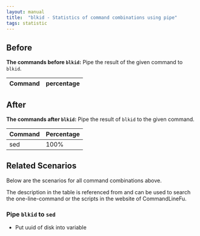 ```yaml
---
layout: manual
title:  "blkid - Statistics of command combinations using pipe"
tags: statistic
---
```


## Before

__The commands before `blkid`:__ Pipe the result of the given command to `blkid`.

| Command | percentage |
|--------|--------|



## After

__The commands after `blkid`:__ Pipe the result of `blkid` to the given command.

| Command | Percentage | 
|-------|--------|
| sed | 100% |



## Related Scenarios

Below are the scenarios for all command combinations above.

The description in the table is referenced from and can be used to search the one-line-command or the scripts in the website of CommandLineFu.




### Pipe `blkid` to `sed`

- Put uuid of disk into variable

            

